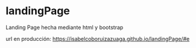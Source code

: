 # landingPage
Landing Page hecha mediante html y bootstrap

url en producción: https://isabelcoboruizazuaga.github.io/landingPage/#e
